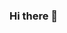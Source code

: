 ### Hi there 👋

<!--
**84Zidac/84Zidac** is a ✨ _special_ ✨ repository because its `README.md` (this file) appears on your GitHub profile.

Here are some ideas to get you started:

- 🔭 I’m currently working on multiple projects.
- 🌱 I’m currently learning Python
- 🤔 I’m looking for help with ...
- 💬 Ask me about ...
- 📫 How to reach me: marcusgib23@gmail.com
- ⚡ Fun fact: extension cords snap at -40 degrees.
-->
